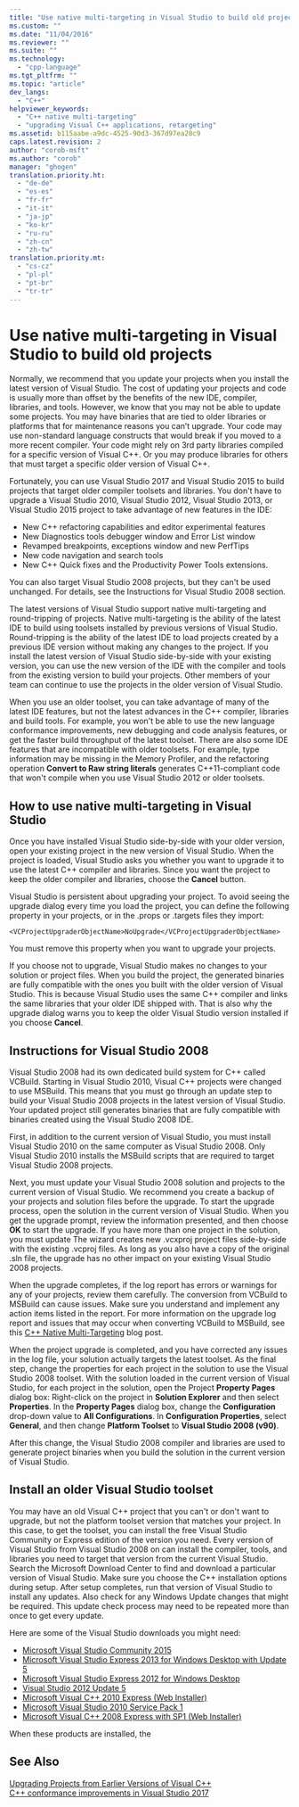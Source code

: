 ```yaml
---
title: "Use native multi-targeting in Visual Studio to build old projects | Microsoft Docs"
ms.custom: ""
ms.date: "11/04/2016"
ms.reviewer: ""
ms.suite: ""
ms.technology:  
  - "cpp-language"
ms.tgt_pltfrm: ""
ms.topic: "article"
dev_langs: 
  - "C++"
helpviewer_keywords: 
  - "C++ native multi-targeting"
  - "upgrading Visual C++ applications, retargeting"
ms.assetid: b115aabe-a9dc-4525-90d3-367d97ea20c9
caps.latest.revision: 2
author: "corob-msft"
ms.author: "corob"
manager: "ghogen"
translation.priority.ht: 
  - "de-de"
  - "es-es"
  - "fr-fr"
  - "it-it"
  - "ja-jp"
  - "ko-kr"
  - "ru-ru"
  - "zh-cn"
  - "zh-tw"
translation.priority.mt: 
  - "cs-cz"
  - "pl-pl"
  - "pt-br"
  - "tr-tr"
---
```

# Use native multi-targeting in Visual Studio to build old projects  
  
Normally, we recommend that you update your projects when you install the latest version of Visual Studio. The cost of updating your projects and code is usually more than offset by the benefits of the new IDE, compiler, libraries, and tools. However, we know that you may not be able to update some projects. You may have binaries that are tied to older libraries or platforms that for maintenance reasons you can’t upgrade. Your code may use non-standard language constructs that would break if you moved to a more recent compiler. Your code might rely on 3rd party libraries compiled for a specific version of Visual C++. Or you may produce libraries for others that must target a specific older version of Visual C++.  
  
Fortunately, you can use Visual Studio 2017 and Visual Studio 2015 to build projects that target older compiler toolsets and libraries. You don't have to upgrade a Visual Studio 2010, Visual Studio 2012, Visual Studio 2013, or Visual Studio 2015 project to take advantage of new features in the IDE:  
 - New C++ refactoring capabilities and editor experimental features  
 - New Diagnostics tools debugger window and Error List window  
 - Revamped breakpoints, exceptions window and new PerfTips  
 - New code navigation and search tools  
 - New C++ Quick fixes and the Productivity Power Tools extensions.  
  
You can also target Visual Studio 2008 projects, but they can't be used unchanged. For details, see the Instructions for Visual Studio 2008 section.
  
The latest versions of Visual Studio support native multi-targeting and round-tripping of projects. Native multi-targeting is the ability of the latest IDE to build using toolsets installed by previous versions of Visual Studio. Round-tripping is the ability of the latest IDE to load projects created by a previous IDE version without making any changes to the project. If you install the latest version of Visual Studio side-by-side with your existing version, you can use the new version of the IDE with the compiler and tools from the existing version to build your projects. Other members of your team can continue to use the projects in the older version of Visual Studio.  
  
When you use an older toolset, you can take advantage of many of the latest IDE features, but not the latest advances in the C++ compiler, libraries and build tools. For example, you won't be able to use the new language conformance improvements, new debugging and code analysis features, or get the faster build throughput of the latest toolset. There are also some IDE features that are incompatible with older toolsets. For example, type information may be missing in the Memory Profiler, and the refactoring operation **Convert to Raw string literals** generates C++11-compliant code that won't compile when you use Visual Studio 2012 or older toolsets.

## How to use native multi-targeting in Visual Studio
Once you have installed Visual Studio side-by-side with your older version, open your existing project in the new version of Visual Studio. When the project is loaded, Visual Studio asks you whether you want to upgrade it to use the latest C++ compiler and libraries. Since you want the project to keep the older compiler and libraries, choose the **Cancel** button.  
  
Visual Studio is persistent about upgrading your project. To avoid seeing the upgrade dialog every time you load the project, you can define the following property in your projects, or in the .props or .targets files they import:  
  
`<VCProjectUpgraderObjectName>NoUpgrade</VCProjectUpgraderObjectName>`  
  
You must remove this property when you want to upgrade your projects.  
  
If you choose not to upgrade, Visual Studio makes no changes to your solution or project files. When you build the project, the generated binaries are fully compatible with the ones you built with the older version of Visual Studio. This is because Visual Studio uses the same C++ compiler and links the same libraries that your older IDE shipped with. That is also why the upgrade dialog warns you to keep the older Visual Studio version installed if you choose **Cancel**.  
  
## Instructions for Visual Studio 2008  
  
Visual Studio 2008 had its own dedicated build system for C++ called VCBuild. Starting in Visual Studio 2010, Visual C++ projects were changed to use MSBuild. This means that you must go through an update step to build your Visual Studio 2008 projects in the latest version of Visual Studio. Your updated project still generates binaries that are fully compatible with binaries created using the Visual Studio 2008 IDE.

First, in addition to the current version of Visual Studio, you must install Visual Studio 2010 on the same computer as Visual Studio 2008. Only Visual Studio 2010 installs the MSBuild scripts that are required to target Visual Studio 2008 projects. 

Next, you must update your Visual Studio 2008 solution and projects to the current version of Visual Studio. We recommend you create a backup of your projects and solution files before the upgrade. To start the upgrade process, open the solution in the current version of Visual Studio. When you get the upgrade prompt, review the information presented, and then choose **OK** to start the upgrade. If you have more than one project in the solution, you must update The wizard creates new .vcxproj project files side-by-side with the existing .vcproj files. As long as you also have a copy of the original .sln file, the upgrade has no other impact on your existing Visual Studio 2008 projects.

When the upgrade completes, if the log report has errors or warnings for any of your projects, review them carefully. The conversion from VCBuild to MSBuild can cause issues. Make sure you understand and implement any action items listed in the report. For more information on the upgrade log report and issues that may occur when converting VCBuild to MSBuild, see this [C++ Native Multi-Targeting](https://blogs.msdn.microsoft.com/vcblog/2009/12/08/c-native-multi-targeting/) blog post.

When the project upgrade is completed, and you have corrected any issues in the log file, your solution actually targets the latest toolset. As the final step, change the properties for each project in the solution to use the Visual Studio 2008 toolset. With the solution loaded in the current version of Visual Studio, for each project in the solution, open the Project **Property Pages** dialog box: Right-click on the project in **Solution Explorer** and then select **Properties**. In the **Property Pages** dialog box, change the **Configuration** drop-down value to **All Configurations**. In **Configuration Properties**, select **General**, and then change **Platform Toolset** to **Visual Studio 2008 (v90)**.  
  
After this change, the Visual Studio 2008 compiler and libraries are used to generate project binaries when you build the solution in the current version of Visual Studio.

## Install an older Visual Studio toolset  
  
You may have an old Visual C++ project that you can't or don't want to upgrade, but not the platform toolset version that matches your project. In this case, to get the toolset, you can install the free Visual Studio Community or Express edition of the version you need. Every version of Visual Studio from Visual Studio 2008 on can install the compiler, tools, and libraries you need to target that version from the current Visual Studio. Search the Microsoft Download Center to find and download a particular version of Visual Studio. Make sure you choose the C++ installation options during setup. After setup completes, run that version of Visual Studio to install any updates. Also check for any Windows Update changes that might be required. This update check process may need to be repeated more than once to get every update.  
  
Here are some of the Visual Studio downloads you might need:  
  
  - [Microsoft Visual Studio Community 2015](https://www.microsoft.com/en-us/download/details.aspx?id=48146)  
  - [Microsoft Visual Studio Express 2013 for Windows Desktop with Update 5](https://www.microsoft.com/en-us/download/details.aspx?id=48131)  
  - [Microsoft Visual Studio Express 2012 for Windows Desktop](https://www.microsoft.com/en-us/download/details.aspx?id=34673)  
  - [Visual Studio 2012 Update 5](https://www.microsoft.com/en-us/download/details.aspx?id=34673)  
  - [Microsoft Visual C++ 2010 Express (Web Installer)](https://download.microsoft.com/download/1/D/9/1D9A6C0E-FC89-43EE-9658-B9F0E3A76983/vc_web.exe)  
  - [Microsoft Visual Studio 2010 Service Pack 1](https://www.microsoft.com/en-us/download/details.aspx?id=23691)  
  - [Microsoft Visual C++ 2008 Express with SP1 (Web Installer)](https://go.microsoft.com/?linkid=7729279)  
  
When these products are installed, the 
  
## See Also  
 [Upgrading Projects from Earlier Versions of Visual C++](upgrading-projects-from-earlier-versions-of-visual-cpp.md)  
 [C++ conformance improvements in Visual Studio 2017](../cpp-conformance-improvements-2017.md)  
